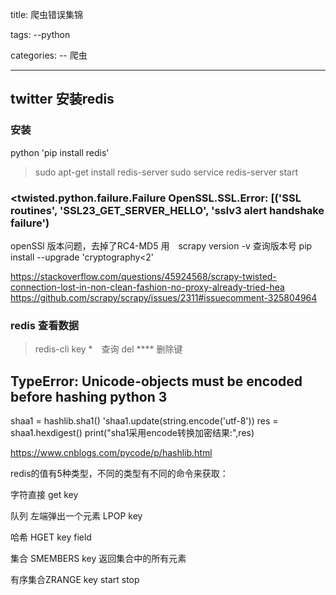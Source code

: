 title: 爬虫错误集锦

tags:
--python

categories:
-- 爬虫


-------------

## twitter 安装redis

### 安装
python 'pip install redis'
>sudo apt-get install redis-server
sudo service redis-server start

### <twisted.python.failure.Failure OpenSSL.SSL.Error: [('SSL routines', 'SSL23_GET_SERVER_HELLO', 'sslv3 alert handshake failure')

openSSl 版本问题，去掉了RC4-MD5
用　scrapy version -v 查询版本号
pip install --upgrade 'cryptography<2'

https://stackoverflow.com/questions/45924568/scrapy-twisted-connection-lost-in-non-clean-fashion-no-proxy-already-tried-hea
https://github.com/scrapy/scrapy/issues/2311#issuecomment-325804964

### redis 查看数据
> redis-cli key *　查询
> del **** 删除键



## TypeError: Unicode-objects must be encoded before hashing python 3
shaa1 = hashlib.sha1()
'shaa1.update(string.encode('utf-8'))
res = shaa1.hexdigest()
print("sha1采用encode转换加密结果:",res)

https://www.cnblogs.com/pycode/p/hashlib.html

redis的值有5种类型，不同的类型有不同的命令来获取：

字符直接 get key

队列 左端弹出一个元素  LPOP key

哈希 HGET key field   

集合 SMEMBERS key 返回集合中的所有元素

有序集合ZRANGE key start stop
